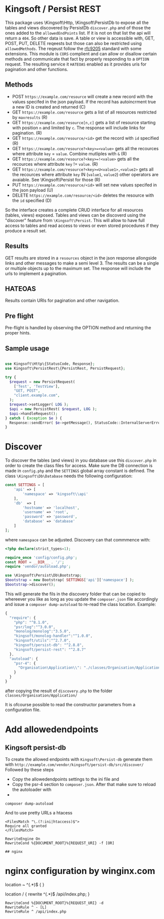 # Kingsoft / Persist REST

This package uses \Kingsoft\Http, \Kingsoft\PersistDb to expose all the tables and views discovered by PersistDb `discover.php` and of those the ones added to the `allowedEndPoints` list. If it is not on that list the api will return a `404`. So
other data is save. A table or view is accessible with, GET, POST, PUT, DELETE reqeests but those can also be restricted using `allowedMethods`. The reqeust follow the [rfc9205](https://www.rfc-editor.org/rfc/rfc9205.html) standard with some extensions. This module is `CORS` complient and can allow or disallow certain methods and communicate that fact by properly responding to a `OPTION` request. The resulting service it `HATEOAS` enabled as it provides uris for pagination and other functions. 

## Methods

 * POST `https://example.com/resource` will create a new record with the values specifed in the json payload. If the record has autoincrment true a new ID is created and returned (C)
 * GET `https://example.com/resource` gets a list of all resources restricted by `maxresults` (R)
 * GET `https://example.com/resource[n,c]` gets a list of resource starting with position `n` and limited by `c`. The response will include links for pagination. (R)
 * GET `https://example.com/resource/<id>` get the record with `id` specified (R)
 * GET `https://example.com/resource?<key>=<value>` gets all the recources where attribute `key` = `value`. Combine mutliples with `&` (R)
 * GET `https://example.com/resource?<key>=!<value>` gets all the recources where attribute `key` != `value`. (R)
 * GET `https://example.com/resource?<key>=U<value1>,<value2>` gets all the recources where attribute `key`  IN  (`value1`, `value2`) other operators are avaiable. See \Kingsoft\Persist for those (R)
 * PUT `https://example.com/resource/<id>` will set new values specifed in the json payload (U)
 * DELETE `https://example.com/resource/<id>` deletes the resource with the `id` specified (D)

So the interface creates a complete CRUD interface for all resources (tables, views) exposed. Tables and views can be discoverd using the "discover" feature from `\Kingsoft\Persist`. This will allow to have full access to tables and read access to views or even stored procedures if they produce a result set. 

## Results

GET results are stored in a `resources` object in the json response allongside links and other messages to make a semi level 3. The results can be a single or multiple objects up to the maximum set. The response will include the urls to implement a pagination.

## HATEOAS

Results contain URIs for pagination and other navigation.

## Pre flight

Pre-flight is handled by observing the OPTION method and returning the proper hints.


## Sample usage

```php

use Kingsoft\Http\{StatusCode, Response};
use Kingsoft\PersistRest\{PersistRest, PersistRequest};

try {
  $request = new PersistRequest(
    ['Test', 'TestView'],
    "GET, POST",
    "client.example.com",
  );
  $request->setLogger( LOG );
  $api = new PersistRest( $request, LOG );
  $api->handleRequest();
} catch ( Exception $e ) {
  Response::sendError( $e->getMessage(), StatusCode::InternalServerError->value );
}
```

# Discover

To discover the tables (and views) in you database use this `discover.php` in order to create the class files for access. Make sure the DB connection is made in `config.php` and the `SETTINGS` global array constant is defined. The class `\Kingsoft\Db\Database` needs the following configuration:

```php
const SETTINGS = [ 
    'api' => [ 
        'namespace' => 'kingsoft\\api'
    ],
    'db'  => [ 
        'hostname' => 'localhost',
        'username' => 'root',
        'password' => 'password',
        'database' => 'database'
    ]
];
```

where `namespace` can be adjusted. Discovery can that commmence with:

```php
<?php declare(strict_types=1);

require_once 'config/config.php';
const ROOT = __DIR__ . '/';
require 'vendor/autoload.php';

use \Kingsoft\Persist\Db\Bootstrap;
$bootstrap = new Bootstrap( SETTINGS['api']['namespace'] );
$bootstrap->discover();
```

This will generate the fils in the discovery folder that can be copied to whereever you like as long as you update the `composer.json` file accordingly and issue a `composer dump-autoload` to re-read the class location. Example:

```js
{
  "require": {
    "php": "^8.1.0",
    "psr/log":"^3.0.0",
    "monolog/monolog":"3.5.0",
    "kingsoft/monolog-handler":"^1.0.0",
    "kingsoft/utils":"^2.7.0",
    "kingsoft/persist-db": "^2.8.8",
    "kingsoft/persist-rest": "^2.8.7"
  },
  "autoload": {
    "psr-4": {
      "Organisation\Application\\": "./classes/Organisation/Application/"
    }
  }
}
```

after copying the result of `discovery.php` to the folder `classes/Organisation/Application/` 

It is ofcourse possible to read the constructor parameters from a configuration file.

# Add allowedendpoints
## Kingsoft persist-db
To create the allowed endpoints with `Kingsoft\Persist-db` generate them with
`http://example.com/vendor/kingsoft/persist-db/src/discover/`
Followed by these steps
 * Copy the allowedendpoints settings to the ini file and
 * Copy the psr-4 section to `composer.json`. After that make sure to reload the autoloader with
 * 
```
composer dump-autoload
```

And to use pretty URLs a htacess
```apacheconf
<FilesMatch "\.(?:ini|htaccess)$">
Require all granted
</FilesMatch>

RewriteEngine On
RewriteCond %{DOCUMENT_ROOT}%{REQUEST_URI} -f [OR]

## nginx

```
# nginx configuration by winginx.com

location ~ ^(.*)$ { }

location / {
  rewrite ^(.*)$ /api/index.php;
}
```
RewriteCond %{DOCUMENT_ROOT}%{REQUEST_URI} -d
RewriteRule ^ - [L]
RewriteRule ^ /api/index.php
```
